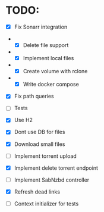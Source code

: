 # TODO:

- [x] Fix Sonarr integration
-
    - [x] Delete file support
-
    - [x] Implement local files
-
    - [x] Create volume with rclone
-
    - [x] Write docker compose
- [x] Fix path queries

- [ ] Tests
- [x] Use H2
- [x] Dont use DB for files
- [x] Download small files
- [ ] Implement torrent upload
- [x] Implement delete torrent endpoint
- [ ] Implement SabNzbd controller
- [x] Refresh dead links
- [ ] Context initializer for tests